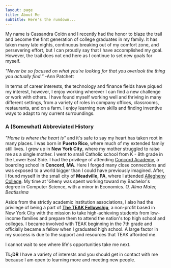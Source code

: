 ```yaml
---
layout: page
title: About Me
subtitle: Here's the rundown...
---
```


My name is Cassandra Col&oacute;n and I recently had the honor to blaze the trail and become the first generation of college graduates in my family. It has taken many late nights, continuous breaking out of my comfort zone, and persevering effort, but I can proudly say that I have accomplished my goal. However, the trail does not end here as I continue to set new goals for myself. 

*"Never be so focused on what you're looking for that you overlook the thing you actually find.”* -Ann Patchett

In terms of career interests, the technology and finance fields have piqued my interest, however, I enjoy working wherever I can find a new challenge or work with others. I have found myself working well and thriving in many different settings, from a variety of roles in company offices, classrooms, restaurants, and on a farm. I enjoy learning new skills and finding inventive ways to adapt to my current surroundings.

### A (Somewhat) Abbreviated History

*"Home is where the heart is"* and it's safe to say my heart has taken root in many places. I was born in **Puerto Rico**, where much of my extended family still lives. I grew up in **New York City**, where my mother struggled to raise me as a single mother. I went to small Catholic school from K - 8th grade in the Lower East Side. I had the privilege of attending [Concord Academy](https://concordacademy.org/), a boarding school in **Concord, MA**. Here I forged many close connections and was exposed to a world bigger than I could have previously imagined. After, I found myself in the small city of **Meadville, PA**, where I attended [Allegheny College](https://allegheny.edu/). My time at 'Gheny was spent working toward my Bachelor's degree in Computer Science, with a minor in Economics.
*O, Alma Mater, Beatissima*

Aside from the strictly academic institution associations, I also had the privilege of being a part of **[The TEAK Fellowship](https://teakfellowship.org/)**, a non-profit based in New York City with the mission to take high-achieving students from low-income families and prepare them to attend the nation's top high school and colleges. I became involved with TEAK beginning in the 7th grade and officially became a fellow when I graduated high school. A large factor in my success is due to the support and resources that TEAK afforded me. 

I cannot wait to see where life's opportunities take me next.

**TL;DR** I have a variety of interests and you should get in contact with me because I am open to learning more and meeting new people.
